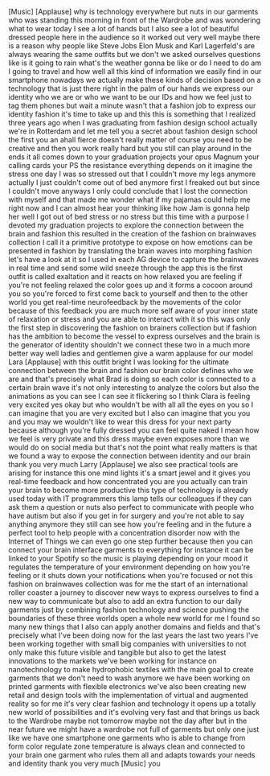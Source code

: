 
[Music]
[Applause]
why is technology everywhere but nuts in
our garments who was standing this
morning in front of the Wardrobe and was
wondering what to wear today I see a lot
of hands but I also see a lot of
beautiful dressed people here in the
audience so it worked out very well
maybe there is a reason why people like
Steve Jobs
Elon Musk and Karl Lagerfeld&#39;s are
always wearing the same outfits but we
don&#39;t we asked ourselves questions like
is it going to rain
what&#39;s the weather gonna be like or do I
need to do am I going to travel and how
well all this kind of information we
easily find in our smartphone nowadays
we actually make these kinds of decision
based on a technology that is just there
right in the palm of our hands we
express our identity who we are or who
we want to be our IDs and how we feel
just to tag them phones but wait a
minute
wasn&#39;t that a fashion job to express our
identity fashion it&#39;s time to take up
and this this is something that I
realized three years ago when I was
graduating from fashion design school
actually we&#39;re in Rotterdam and let me
tell you a secret about fashion design
school the first you an ahall fierce
doesn&#39;t really matter of course you need
to be creative and then you work really
hard but you still can play around in
the ends
it all comes down to your graduation
projects your opus Magnum your calling
cards your PS the resistance everything
depends on it
imagine the stress one day I was so
stressed out that I couldn&#39;t move my
legs anymore actually I just couldn&#39;t
come out of bed anymore
first I freaked out but since I couldn&#39;t
move anyways I only could conclude that
I lost the connection with myself and
that made me wonder what if my pajamas
could help me right now and I can almost
hear your thinking like how Jam is gonna
help her well I got out of bed stress or
no stress but this time with a purpose I
devoted my graduation projects to
explore the connection between the brain
and fashion this resulted in the
creation of the fashion on brainwaves
collection I call it a primitive
prototype to expose on how emotions can
be presented in fashion by translating
the brain waves into morphing fashion
let&#39;s have a look at it
so I used in each AG device to capture
the brainwaves in real time and send
some wild sneeze through the app this is
the first outfit is called exaltation
and it reacts on how relaxed you are
feeling if you&#39;re not feeling relaxed
the color goes up and it forms a cocoon
around you so you&#39;re forced to first
come back to yourself and then to the
other world
you get real-time neurofeedback by the
movements of the color because of this
feedback you are much more self aware of
your inner state of relaxation or stress
and you are able to interact with it so
this was only the first step in
discovering the fashion on brainers
collection but if fashion has the
ambition to become the vessel to express
ourselves and the brain is the generator
of identity
shouldn&#39;t we connect these two in a much
more better way well ladies and
gentlemen give a warm applause for our
model Lara
[Applause]
with this outfit bright I was looking
for the ultimate connection between the
brain and fashion our brain color
defines who we are and that&#39;s precisely
what Brad is doing so each color is
connected to a certain brain wave it&#39;s
not only interesting to analyze the
colors but also the animations as you
can see I can see it flickering so I
think Clara is feeling very excited yes
okay but who wouldn&#39;t be with all all
the eyes on you so I can imagine that
you are very excited but I also can
imagine that you you and you may we
wouldn&#39;t like to wear this dress for
your next party because although you&#39;re
fully dressed
you can feel quite naked I mean how we
feel is very private and this dress
maybe even exposes more than we would do
on social media but that&#39;s not the point
what really matters is that we found a
way to expose the connection between
identity and our brain thank you very
much Larry
[Applause]
we also see practical tools are arising
for instance this one mind lights it&#39;s a
smart jewel and it gives you real-time
feedback and how concentrated you are
you actually can train your brain to
become more productive this type of
technology is already used today with IT
programmers this lamp tells our
colleagues if they can ask them a
question or nuts also perfect to
communicate with people who have autism
but also if you get in for surgery and
you&#39;re not able to say anything anymore
they still can see how you&#39;re feeling
and in the future a perfect tool to help
people with a concentration disorder now
with the Internet of Things we can even
go one step further because then you can
connect your brain interface garments to
everything for instance it can be linked
to your Spotify so the music is playing
depending on your mood it regulates the
temperature of your environment
depending on how you&#39;re feeling or it
shuts down your notifications when
you&#39;re focused or not this fashion on
brainwaves collection was for me the
start of an international roller coaster
a journey to discover new ways to
express ourselves to find a new way to
communicate but also to add an extra
function to our daily garments just by
combining fashion technology and science
pushing the boundaries of these three
worlds open a whole new world for me I
found so many new things that I also can
apply another domains and fields and
that&#39;s precisely what I&#39;ve been doing
now for the last years the last two
years I&#39;ve been working together with
small big companies with universities
to not only make this future visible and
tangible but also to get the latest
innovations to the markets we&#39;ve been
working for instance on nanotechnology
to make hydrophobic textiles with the
main goal to create garments that we
don&#39;t need to wash anymore we have been
working on printed garments with
flexible electronics we&#39;ve also been
creating new retail and design tools
with the implementation of virtual and
augmented reality so for me it&#39;s very
clear fashion and technology it opens up
a totally new world of possibilities and
it&#39;s evolving very fast and that brings
us back to the Wardrobe maybe not
tomorrow maybe not the day after but in
the near future we might have a wardrobe
not full of garments but only one just
like we have one smartphone one garments
who is able to change from form color
regulate zone temperature is always
clean and connected to your brain one
garment who rules them all and adapts
towards your needs and identity thank
you very much
[Music]
you
